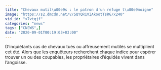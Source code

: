 ```yaml
---
title: "Chevaux mutil\u00e9s : le patron d'un refuge t\u00e9moigne"
image: "https://s2.dmcdn.net/v/SQYQR1VIAkootTsRG/x240"
vid_id: "x7vtqjf"
categories: "news"
tags: ["CNEWS",]
date: "2020-09-01T00:19:03+03:00"
---
```

D’inquiétants cas de chevaux tués ou affreusement mutilés se multiplient cet été. Alors que les enquêteurs recherchent chaque indice pour espérer trouver un ou des coupables, les propriétaires d’équidés vivent dans l’angoisse.
